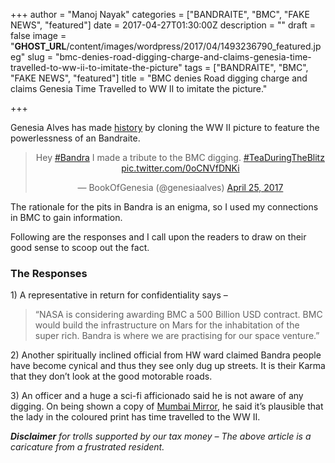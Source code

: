 +++
author = "Manoj Nayak"
categories = ["BANDRAITE", "BMC", "FAKE NEWS", "featured"]
date = 2017-04-27T01:30:00Z
description = ""
draft = false
image = "__GHOST_URL__/content/images/wordpress/2017/04/1493236790_featured.jpeg"
slug = "bmc-denies-road-digging-charge-and-claims-genesia-time-travelled-to-ww-ii-to-imitate-the-picture"
tags = ["BANDRAITE", "BMC", "FAKE NEWS", "featured"]
title = "BMC denies Road digging charge and claims Genesia Time Travelled to WW II to imitate the picture."

+++


<p dir="ltr">Genesia Alves has made <a href="https://bzfd.it/2q3ZCmb" target="_blank">history</a> by cloning the WW II picture to feature the powerlessness of an Bandraite.</p>
<div class="video-container" style="clear: both; text-align: center;">
<blockquote class="twitter-tweet" data-width="550">
<p lang="en" dir="ltr">Hey <a href="https://twitter.com/hashtag/Bandra?src=hash&amp;ref_src=twsrc%5Etfw">#Bandra</a> I made a tribute to the BMC digging. <a href="https://twitter.com/hashtag/TeaDuringTheBlitz?src=hash&amp;ref_src=twsrc%5Etfw">#TeaDuringTheBlitz</a> <a href="https://t.co/0oCNVfDNKi">pic.twitter.com/0oCNVfDNKi</a></p>
<p>&mdash; BookOfGenesia (@genesiaalves) <a href="https://twitter.com/genesiaalves/status/856737004750614528?ref_src=twsrc%5Etfw">April 25, 2017</a></p></blockquote>
<p><script async src="https://platform.twitter.com/widgets.js" charset="utf-8"></script></div>
<p dir="ltr">The rationale for the pits in Bandra is an enigma, so I used my connections in BMC to gain information.</p>
<p>Following are the responses and I call upon the readers to draw on their good sense to scoop out the fact.</p>
<h3>The Responses</h3>
<p dir="ltr">1) A representative in return for confidentiality says &#8211;</p>
<blockquote><p>&#8220;NASA is considering awarding&nbsp;BMC a 500 Billion USD contract. BMC would build the infrastructure on Mars for the inhabitation of the super rich. Bandra is where we are practising for our space venture.&#8221;</p></blockquote>
<p>2) Another spiritually inclined official from HW ward claimed Bandra people have become cynical and thus they see only dug up streets. It is their Karma that they don&#8217;t look at the good motorable roads.</p>
<p>3) An officer and  a huge a sci-fi afficionado said he is not aware of  any digging. On being shown a copy of <a href="https://mumbaimirror.indiatimes.com/mumbai/cover-story/bandra-woman-trolls-bmc-as-it-leaves-a-pile-of-rubble-near-her-house/articleshow/58371635.cms?utm_source=mumbaimirror&amp;utm_medium=Twitter&amp;utm_campaign=referral" target="_blank">Mumbai Mirror</a>, he said it&#8217;s plausible that the lady in the coloured print has time travelled to the WW II.</p>
<p dir="ltr"><em><strong>Disclaimer</strong> for trolls supported by our tax money &#8211; The above article is a caricature from a frustrated resident.</p>
<p></em></p>
<p>&nbsp;</p>
<p>&nbsp;</p>



